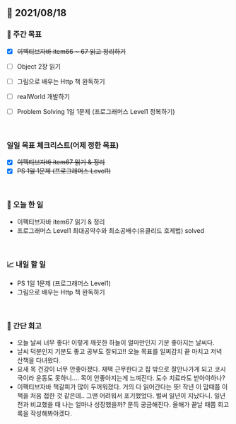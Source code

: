 ## 📅 2021/08/18


### 👏 주간 목표
- [x] ~~이펙티브자바 item66 ~ 67 읽고 정리하기~~
- [ ] Object 2장 읽기
- [ ] 그림으로 배우는 Http 책 완독하기
- [ ] realWorld 개발하기
- [ ] Problem Solving 1일 1문제 (프로그래머스 Level1 정복하기)


<br/>

### 일일 목표 체크리스트(어제 정한 목표)

- [x] ~~이펙티브자바 item67 읽기 & 정리~~
- [x] ~~PS 1일 1문제 (프로그래머스 Level1)~~

<br/>

### 💯 오늘 한 일

- 이펙티브자바 item67 읽기 & 정리
- 프로그래머스 Level1 최대공약수와 최소공배수(유클리드 호제법) solved
  
<br/>

### 📈 내일 할 일

- PS 1일 1문제 (프로그래머스 Level1)
- 그림으로 배우는 Http 책 완독하기

<br/>

### 🤔 간단 회고

- 오늘 날씨 너무 좋다! 이렇게 깨끗한 하늘이 얼마만인지 기분 좋아지는 날씨다.
- 날씨 덕분인지 기분도 좋고 공부도 잘되고!! 오늘 목표를 일찌감치 끝 마치고 저녁 산책을 다녀왔다.
- 요새 목 건강이 너무 안좋아졌다. 재택 근무한다고 집 밖으로 잘안나가게 되고 코시국이라 운동도 못하니.... 목이 안좋아지는게 느껴진다.
도수 치료라도 받아야하나?
- 이펙티브자바 책갈피가 많이 두꺼워졌다. 거의 다 읽어간다는 뜻! 작년 이 맘때쯤 이 책을 처음 접한 것 같은데.. 그땐 어려워서 포기했었다.
벌써 일년이 지났다니. 일년 전과 비교했을 때 나는 얼마나 성장했을까? 문득 궁금해진다. 올해가 끝날 때쯤 회고록을 작성해봐야겠다. 


